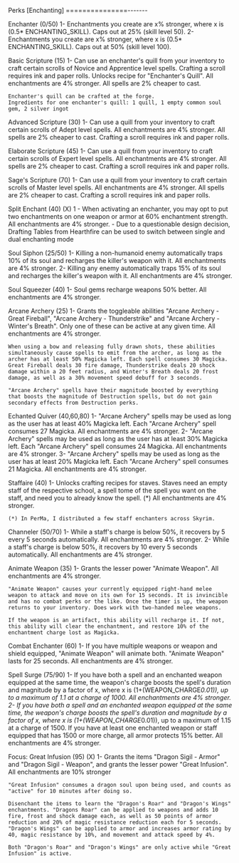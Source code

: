 Perks [Enchanting]
===============-------

Enchanter (0/50)
1- Enchantments you create are x% stronger, where x is (0.5* ENCHANTING_SKILL). Caps out at 25% (skill level 50).
2- Enchantments you create are x% stronger, where x is (0.5* ENCHANTING_SKILL). Caps out at 50% (skill level 100).

Basic Scripture (15)
1- Can use an enchanter's quill from your inventory to craft certain scrolls of Novice and Apprentice level spells. Crafting a scroll requires ink and paper rolls. Unlocks recipe for "Enchanter's Quill". All enchantments are 4% stronger. All spells are 2% cheaper to cast.
	
	Enchanter's quill can be crafted at the forge.
	Ingredients for one enchanter's quill: 1 quill, 1 empty common soul gem, 2 silver ingot
	

Advanced Scripture (30)
1- Can use a quill from your inventory to craft certain scrolls of Adept level spells. All enchantments are 4% stronger. All spells are 2% cheaper to cast.
	Crafting a scroll requires ink and paper rolls.

Elaborate Scripture (45)
1- Can use a quill from your inventory to craft certain scrolls of Expert level spells. All enchantments are 4% stronger. All spells are 2% cheaper to cast.
	Crafting a scroll requires ink and paper rolls.

Sage's Scripture (70)
1- Can use a quill from your inventory to craft certain scrolls of Master level spells. All enchantments are 4% stronger. All spells are 2% cheaper to cast.
	Crafting a scroll requires ink and paper rolls.

Split Enchant (40) (X)
1 - When activating an enchanter, you may opt to put two enchantments on one weapon or armor at 60% enchantment strength. All enchantments are 4% stronger.
	- Due to a questionable design decision, Drafting Tables from Hearthfire can be used to switch between single and dual enchanting mode
	
Soul Siphon (25/50)
1- Killing a non-humanoid enemy automatically traps 10% of its soul and recharges the killer's weapon with it. All enchantments are 4% stronger.
2- Killing any enemy automatically traps 15% of its soul and recharges the killer's weapon with it. All enchantments are 4% stronger.

Soul Squeezer (40)
1- Soul gems recharge weapons 50% better. All enchantments are 4% stronger.

Arcane Archery (25)
1- Grants the toggleable abilities "Arcane Archery - Great Fireball", "Arcane Archery - Thunderstrike" and "Arcane Archery - Winter's Breath". Only one of these can be active at any given time. All enchantments are 4% stronger.
	
	When using a bow and releasing fully drawn shots, these abilities simultaneously cause spells to emit from the archer, as long as the archer has at least 50% Magicka left. Each spell consumes 30 Magicka. Great Fireball deals 30 fire damage, Thunderstrike deals 20 shock damage within a 20 feet radius, and Winter's Breath deals 20 frost damage, as well as a 30% movement speed debuff for 3 seconds.

	"Arcane Archery" spells have their magnitude boosted by everything that boosts the magnitude of Destruction spells, but do not gain secondary effects from Destruction perks.
	
Echanted Quiver (40,60,80)
1- "Arcane Archery" spells may be used as long as the user has at least 40% Magicka left. Each "Arcane Archery" spell consumes 27 Magicka. All enchantments are 4% stronger.
2- "Arcane Archery" spells may be used as long as the user has at least 30% Magicka left. Each "Arcane Archery" spell consumes 24 Magicka. All enchantments are 4% stronger.
3- "Arcane Archery" spells may be used as long as the user has at least 20% Magicka left. Each "Arcane Archery" spell consumes 21 Magicka. All enchantments are 4% stronger.

Staffaire (40)
1- Unlocks crafting recipes for staves. Staves need an empty staff of the respective school, a spell tome of the spell you want on the staff, and need you to already know the spell. (*) All enchantments are 4% stronger.
	
	(*) In PerMa, I distributed a few staff enchanters across Skyrim.

Channeler (50/70)
1- While a staff's charge is below 50%, it recovers by 5 every 5 seconds automatically. All enchantments are 4% stronger.
2- While a staff's charge is below 50%, it recovers by 10 every 5 seconds automatically. All enchantments are 4% stronger.

Animate Weapon (35)
1- Grants the lesser power "Animate Weapon". All enchantments are 4% stronger.

	"Animate Weapon" causes your currently equipped right-hand melee weapon to attack and move on its own for 15 seconds. It is invincible and has no combat perks or the like. Once the timer is up, the weapon returns to your inventory. Does work with two-handed melee weapons.
	
	If the weapon is an artifact, this ability will recharge it. If not, this ability will clear the enchantment, and restore 10% of the enchantment charge lost as Magicka.
		

Combat Enchanter (60)
1- If you have multiple weapons or weapon and shield equipped, "Animate Weapon" will animate both. "Animate Weapon" lasts for 25 seconds. All enchantments are 4% stronger.

Spell Surge (75/90)
1- If you have both a spell and an enchanted weapon equipped at the same time, the weapon's charge boosts the spell's duration and magnitude by a factor of x, where x is (1+(WEAPON_CHARGE*0.01)), up to a maximum of 1.1 at a charge of 1000. All enchantments are 4% stronger.
2- If you have both a spell and an enchanted weapon equipped at the same time, the weapon's charge boosts the spell's duration and magnitude by a factor of x, where x is (1+(WEAPON_CHARGE*0.01)), up to a maximum of 1.15 at a charge of 1500. If you have at least one enchanted weapon or staff equipped that has 1500 or more charge, all armor protects 15% better. All enchantments are 4% stronger.

Focus: Great Infusion (95) (X)
1- Grants the items "Dragon Sigil - Armor" and "Dragon Sigil - Weapon", and grants the lesser power "Great Infusion". All enchantments are 10% stronger
	
	"Great Infusion" consumes a dragon soul upon being used, and counts as "active" for 10 minutes after doing so.
	
	Disenchant the items to learn the "Dragon's Roar" and "Dragon's Wings" enchantments. "Dragons Roar" can be applied to weapons and adds 10 fire, frost and shock damage each, as well as 50 points of armor reduction and 20% of magic resistance reduction each for 5 seconds.
	"Dragon's Wings" can be applied to armor and increases armor rating by 40, magic resistance by 10%, and movement and attack speed by 4%.
	
	Both "Dragon's Roar" and "Dragon's Wings" are only active while "Great Infusion" is active.
